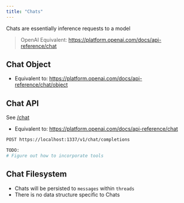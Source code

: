 ```yaml
---
title: "Chats"
---
```


Chats are essentially inference requests to a model

> OpenAI Equivalent: https://platform.openai.com/docs/api-reference/chat

## Chat Object

- Equivalent to: https://platform.openai.com/docs/api-reference/chat/object

## Chat API

See [/chat](/api/chat)

- Equivalent to: https://platform.openai.com/docs/api-reference/chat

```sh
POST https://localhost:1337/v1/chat/completions

TODO:
# Figure out how to incorporate tools
```

## Chat Filesystem

- Chats will be persisted to `messages` within `threads`
- There is no data structure specific to Chats
